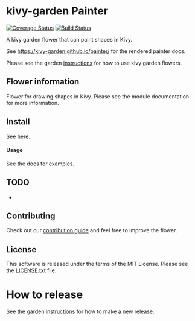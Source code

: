 kivy-garden Painter
========================

[![Coverage Status](https://coveralls.io/repos/github/kivy-garden/painter/badge.svg?branch=master)](https://coveralls.io/github/kivy-garden/painter?branch=master)
[![Build Status](https://travis-ci.com/kivy-garden/painter.svg?branch=master)](https://travis-ci.com/kivy-garden/painter)

A kivy garden flower that can paint shapes in Kivy.

See https://kivy-garden.github.io/painter/ for the rendered painter docs.

Please see the garden [instructions](https://kivy-garden.github.io) for how to use kivy garden flowers.

Flower information
-------------------

Flower for drawing shapes in Kivy.
Please see the module documentation for more information.

Install
---------

See [here](https://kivy-garden.github.io/index.html#generalusageguidelines).

#### Usage

See the docs for examples.

TODO
-------

*

Contributing
--------------

Check out our [contribution guide](CONTRIBUTING.md) and feel free to improve the flower.

License
---------

This software is released under the terms of the MIT License.
Please see the [LICENSE.txt](LICENSE.txt) file.

How to release
===============

See the garden [instructions](https://kivy-garden.github.io/#makingareleaseforyourflower) for how to make a new release.
